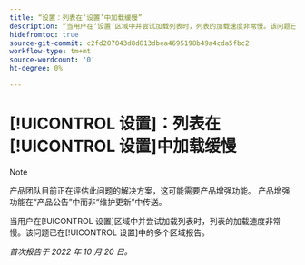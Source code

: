 ```yaml
---
title: “设置：列表在‘设置’中加载缓慢”
description: “当用户在‘设置’区域中并尝试加载列表时，列表的加载速度非常慢。该问题已在‘设置’中的多个区域报告。”
hidefromtoc: true
source-git-commit: c2fd207043d8d813dbea4695198b49a4cda5fbc2
workflow-type: tm+mt
source-wordcount: '0'
ht-degree: 0%

---
```



# [!UICONTROL 设置]：列表在[!UICONTROL 设置]中加载缓慢

>[!NOTE]
>
>产品团队目前正在评估此问题的解决方案，这可能需要产品增强功能。 产品增强功能在“产品公告”中而非“维护更新”中传送。

当用户在[!UICONTROL 设置]区域中并尝试加载列表时，列表的加载速度非常慢。该问题已在[!UICONTROL 设置]中的多个区域报告。

_首次报告于 2022 年 10 月 20 日。_

